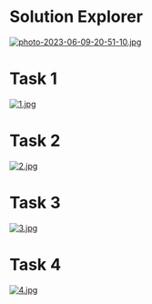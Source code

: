 # Solution Explorer
[![photo-2023-06-09-20-51-10.jpg](https://i.postimg.cc/63m3Tscz/photo-2023-06-09-20-51-10.jpg)](https://postimg.cc/JDjmd29B)
# Task 1
[![1.jpg](https://i.postimg.cc/v8hhq0Bh/1.jpg)](https://postimg.cc/fk3YkjYS)
# Task 2
[![2.jpg](https://i.postimg.cc/zGsFbMtz/2.jpg)](https://postimg.cc/HrtyFS1R)
# Task 3
[![3.jpg](https://i.postimg.cc/4y2zJFHT/3.jpg)](https://postimg.cc/5QvHggmP)
# Task 4
[![4.jpg](https://i.postimg.cc/MpQyS5Wh/4.jpg)](https://postimg.cc/cvdK7Qtm)

